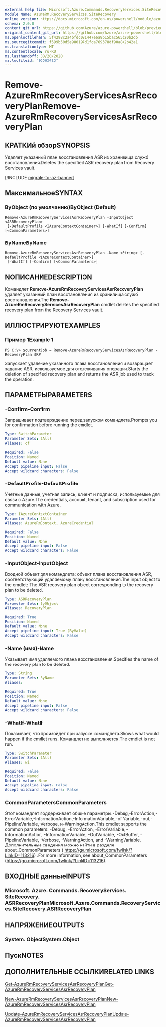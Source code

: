 ```yaml
---
external help file: Microsoft.Azure.Commands.RecoveryServices.SiteRecovery.dll-Help.xml
Module Name: AzureRM.RecoveryServices.SiteRecovery
online version: https://docs.microsoft.com/en-us/powershell/module/azurerm.recoveryservices.siterecovery/remove-azurermrecoveryservicesasrrecoveryplan
schema: 2.0.0
content_git_url: https://github.com/Azure/azure-powershell/blob/preview/src/ResourceManager/RecoveryServices.SiteRecovery/Commands.RecoveryServices.SiteRecovery/help/Remove-AzureRmRecoveryServicesAsrRecoveryPlan.md
original_content_git_url: https://github.com/Azure/azure-powershell/blob/preview/src/ResourceManager/RecoveryServices.SiteRecovery/Commands.RecoveryServices.SiteRecovery/help/Remove-AzureRmRecoveryServicesAsrRecoveryPlan.md
ms.openlocfilehash: 5f4298c2a4bfdc081447e6a8b15bac565b20b2db
ms.sourcegitcommit: f599b50d5e980197d1fca769378df90a842b42a1
ms.translationtype: MT
ms.contentlocale: ru-RU
ms.lasthandoff: 08/20/2020
ms.locfileid: "93563423"
---
```

# <span data-ttu-id="49787-101">Remove-AzureRmRecoveryServicesAsrRecoveryPlan</span><span class="sxs-lookup"><span data-stu-id="49787-101">Remove-AzureRmRecoveryServicesAsrRecoveryPlan</span></span>

## <span data-ttu-id="49787-102">КРАТКИй обзор</span><span class="sxs-lookup"><span data-stu-id="49787-102">SYNOPSIS</span></span>
<span data-ttu-id="49787-103">Удаляет указанный план восстановления ASR из хранилища служб восстановления.</span><span class="sxs-lookup"><span data-stu-id="49787-103">Deletes the specified ASR recovery plan from Recovery Services vault.</span></span>

[!INCLUDE [migrate-to-az-banner](../../includes/migrate-to-az-banner.md)]

## <span data-ttu-id="49787-104">Максимальное</span><span class="sxs-lookup"><span data-stu-id="49787-104">SYNTAX</span></span>

### <span data-ttu-id="49787-105">ByObject (по умолчанию)</span><span class="sxs-lookup"><span data-stu-id="49787-105">ByObject (Default)</span></span>
```
Remove-AzureRmRecoveryServicesAsrRecoveryPlan -InputObject <ASRRecoveryPlan>
 [-DefaultProfile <IAzureContextContainer>] [-WhatIf] [-Confirm] [<CommonParameters>]
```

### <span data-ttu-id="49787-106">ByName</span><span class="sxs-lookup"><span data-stu-id="49787-106">ByName</span></span>
```
Remove-AzureRmRecoveryServicesAsrRecoveryPlan -Name <String> [-DefaultProfile <IAzureContextContainer>]
 [-WhatIf] [-Confirm] [<CommonParameters>]
```

## <span data-ttu-id="49787-107">NОПИСАНИЕ</span><span class="sxs-lookup"><span data-stu-id="49787-107">DESCRIPTION</span></span>
<span data-ttu-id="49787-108">Командлет **Remove-AzureRmRecoveryServicesAsrRecoveryPlan** удаляет указанный план восстановления из хранилища служб восстановления.</span><span class="sxs-lookup"><span data-stu-id="49787-108">The **Remove-AzureRmRecoveryServicesAsrRecoveryPlan** cmdlet deletes the specified recovery plan from the Recovery Services vault.</span></span>

## <span data-ttu-id="49787-109">ИЛЛЮСТРИРУЮТ</span><span class="sxs-lookup"><span data-stu-id="49787-109">EXAMPLES</span></span>

### <span data-ttu-id="49787-110">Пример 1</span><span class="sxs-lookup"><span data-stu-id="49787-110">Example 1</span></span>
```
PS C:\> $currentJob = Remove-AzureRmRecoveryServicesAsrRecoveryPlan -RecoveryPlan $RP
```

<span data-ttu-id="49787-111">Запускает удаление указанного плана восстановления и возвращает задание ASR, используемое для отслеживания операции.</span><span class="sxs-lookup"><span data-stu-id="49787-111">Starts the deletion of specified recovery plan and returns the ASR job used to track the operation.</span></span>

## <span data-ttu-id="49787-112">ПАРАМЕТРЫ</span><span class="sxs-lookup"><span data-stu-id="49787-112">PARAMETERS</span></span>

### <span data-ttu-id="49787-113">-Confirm</span><span class="sxs-lookup"><span data-stu-id="49787-113">-Confirm</span></span>
<span data-ttu-id="49787-114">Запрашивает подтверждение перед запуском командлета.</span><span class="sxs-lookup"><span data-stu-id="49787-114">Prompts you for confirmation before running the cmdlet.</span></span>

```yaml
Type: SwitchParameter
Parameter Sets: (All)
Aliases: cf

Required: False
Position: Named
Default value: None
Accept pipeline input: False
Accept wildcard characters: False
```

### <span data-ttu-id="49787-115">-DefaultProfile</span><span class="sxs-lookup"><span data-stu-id="49787-115">-DefaultProfile</span></span>
<span data-ttu-id="49787-116">Учетные данные, учетная запись, клиент и подписка, используемые для связи с Azure.</span><span class="sxs-lookup"><span data-stu-id="49787-116">The credentials, account, tenant, and subscription used for communication with Azure.</span></span>
```yaml
Type: IAzureContextContainer
Parameter Sets: (All)
Aliases: AzureRmContext, AzureCredential

Required: False
Position: Named
Default value: None
Accept pipeline input: False
Accept wildcard characters: False
```

### <span data-ttu-id="49787-117">-InputObject</span><span class="sxs-lookup"><span data-stu-id="49787-117">-InputObject</span></span>
<span data-ttu-id="49787-118">Входной объект для командлета: объект плана восстановления ASR, соответствующий удаляемому плану восстановления.</span><span class="sxs-lookup"><span data-stu-id="49787-118">The input object to the cmdlet: The ASR recovery plan object corresponding to the recovery plan to be deleted.</span></span>

```yaml
Type: ASRRecoveryPlan
Parameter Sets: ByObject
Aliases: RecoveryPlan

Required: True
Position: Named
Default value: None
Accept pipeline input: True (ByValue)
Accept wildcard characters: False
```

### <span data-ttu-id="49787-119">-Name (имя)</span><span class="sxs-lookup"><span data-stu-id="49787-119">-Name</span></span>
<span data-ttu-id="49787-120">Указывает имя удаляемого плана восстановления.</span><span class="sxs-lookup"><span data-stu-id="49787-120">Specifies the name of the recovery plan to be deleted.</span></span>

```yaml
Type: String
Parameter Sets: ByName
Aliases:

Required: True
Position: Named
Default value: None
Accept pipeline input: False
Accept wildcard characters: False
```

### <span data-ttu-id="49787-121">-WhatIf</span><span class="sxs-lookup"><span data-stu-id="49787-121">-WhatIf</span></span>
<span data-ttu-id="49787-122">Показывает, что произойдет при запуске командлета.</span><span class="sxs-lookup"><span data-stu-id="49787-122">Shows what would happen if the cmdlet runs.</span></span> <span data-ttu-id="49787-123">Командлет не выполняется.</span><span class="sxs-lookup"><span data-stu-id="49787-123">The cmdlet is not run.</span></span>

```yaml
Type: SwitchParameter
Parameter Sets: (All)
Aliases: wi

Required: False
Position: Named
Default value: None
Accept pipeline input: False
Accept wildcard characters: False
```

### <span data-ttu-id="49787-124">CommonParameters</span><span class="sxs-lookup"><span data-stu-id="49787-124">CommonParameters</span></span>
<span data-ttu-id="49787-125">Этот командлет поддерживает общие параметры:-Debug,-ErrorAction,-ErrorVariable,-InformationAction,-InformationVariable,-of Variable,-out,-PipelineVariable,-Verbose, и-WarningAction.</span><span class="sxs-lookup"><span data-stu-id="49787-125">This cmdlet supports the common parameters: -Debug, -ErrorAction, -ErrorVariable, -InformationAction, -InformationVariable, -OutVariable, -OutBuffer, -PipelineVariable, -Verbose, -WarningAction, and -WarningVariable.</span></span> <span data-ttu-id="49787-126">Дополнительные сведения можно найти в разделе about_CommonParameters ( https://go.microsoft.com/fwlink/?LinkID=113216) .</span><span class="sxs-lookup"><span data-stu-id="49787-126">For more information, see about_CommonParameters (https://go.microsoft.com/fwlink/?LinkID=113216).</span></span>

## <span data-ttu-id="49787-127">ВХОДНЫЕ данные</span><span class="sxs-lookup"><span data-stu-id="49787-127">INPUTS</span></span>

### <span data-ttu-id="49787-128">Microsoft. Azure. Commands. RecoveryServices. SiteRecovery. ASRRecoveryPlan</span><span class="sxs-lookup"><span data-stu-id="49787-128">Microsoft.Azure.Commands.RecoveryServices.SiteRecovery.ASRRecoveryPlan</span></span>

## <span data-ttu-id="49787-129">НАПРЯЖЕНИЕ</span><span class="sxs-lookup"><span data-stu-id="49787-129">OUTPUTS</span></span>

### <span data-ttu-id="49787-130">System. Object</span><span class="sxs-lookup"><span data-stu-id="49787-130">System.Object</span></span>

## <span data-ttu-id="49787-131">Пуск</span><span class="sxs-lookup"><span data-stu-id="49787-131">NOTES</span></span>

## <span data-ttu-id="49787-132">ДОПОЛНИТЕЛЬНЫЕ ССЫЛКИ</span><span class="sxs-lookup"><span data-stu-id="49787-132">RELATED LINKS</span></span>

[<span data-ttu-id="49787-133">Get-AzureRmRecoveryServicesAsrRecoveryPlan</span><span class="sxs-lookup"><span data-stu-id="49787-133">Get-AzureRmRecoveryServicesAsrRecoveryPlan</span></span>](./Get-AzureRmRecoveryServicesAsrRecoveryPlan.md)

[<span data-ttu-id="49787-134">New-AzureRmRecoveryServicesAsrRecoveryPlan</span><span class="sxs-lookup"><span data-stu-id="49787-134">New-AzureRmRecoveryServicesAsrRecoveryPlan</span></span>](./New-AzureRmRecoveryServicesAsrRecoveryPlan.md)

[<span data-ttu-id="49787-135">Update-AzureRmRecoveryServicesAsrRecoveryPlan</span><span class="sxs-lookup"><span data-stu-id="49787-135">Update-AzureRmRecoveryServicesAsrRecoveryPlan</span></span>](./Update-AzureRmRecoveryServicesAsrRecoveryPlan.md)


